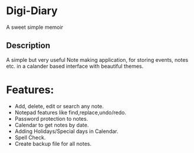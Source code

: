 # Digi-Diary
A sweet simple memoir

## Description
A  simple but very useful Note making application, for storing events, notes etc. in a calander based interface with beautiful themes.

# Features:

* Add, delete, edit or search any note.
* Notepad features like find,replace,undo/redo.
* Password protection to notes.
* Calendar to get notes by date.
* Adding Holidays/Special days in Calendar.
* Spell Check.
* Create backup file for all notes.
